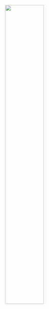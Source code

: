 <div id="header" align="center">
    <img src="https://media.giphy.com/media/AiaOZGWDSLYI9byiPm/giphy.gif" width="50%" />
</div>

<!--
**Archi00/Archi00** is a ✨ _special_ ✨ repository because its `README.md` (this file) appears on your GitHub profile.

Here are some ideas to get you started:

- 🔭 I’m currently working on ...
- 🌱 I’m currently learning ...
- 👯 I’m looking to collaborate on ...
- 🤔 I’m looking for help with ...
- 💬 Ask me about ...
- 📫 How to reach me: ...
- 😄 Pronouns: ...
- ⚡ Fun fact: ...
-->

